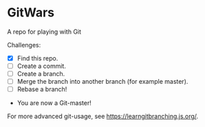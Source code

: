 # GitWars
A repo for playing with Git

Challenges: 

- [x] Find this repo.
- [ ] Create a commit.
- [ ] Create a branch.
- [ ] Merge the branch into another branch (for example master).
- [ ] Rebase a branch!
- You are now a Git-master!

For more advanced git-usage, see https://learngitbranching.js.org/.
